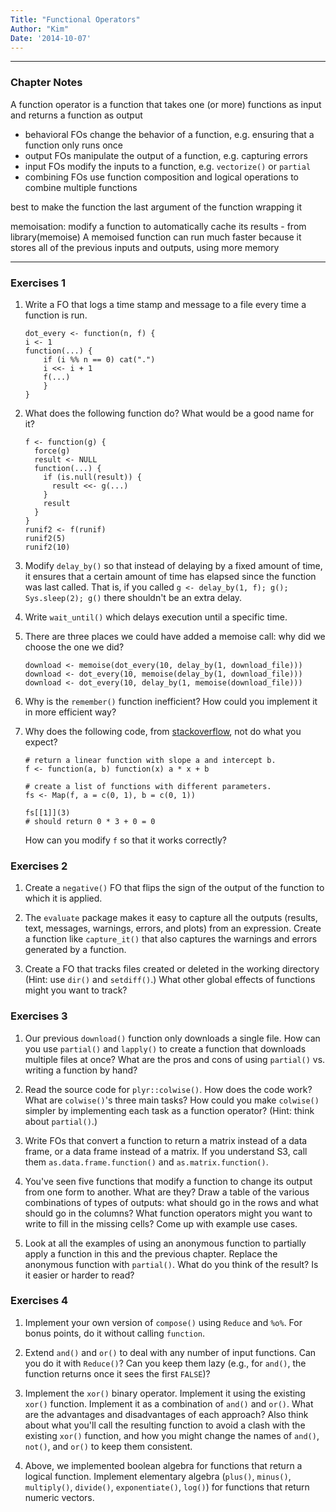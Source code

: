 ```yaml
---
Title: "Functional Operators"
Author: "Kim"
Date: '2014-10-07'
---
```


***

### Chapter Notes

A function operator is a function that takes one (or more) functions as input and returns a function as output

- behavioral FOs change the behavior of a function, e.g. ensuring that a function only runs once
- output FOs manipulate the output of a function, e.g. capturing errors
- input FOs modify the inputs to a function, e.g. `vectorize()` or `partial`
- combining FOs use function composition and logical operations to combine multiple functions

best to make the function the last argument of the function wrapping it

memoisation: modify a function to automatically cache its results - from library(memoise) 
A memoised function can run much faster because it stores all of the previous inputs and outputs, using more memory




***
### Exercises 1

1.  Write a FO that logs a time stamp and message to a file every time a 
    function is run.
    ```
    dot_every <- function(n, f) {
  	i <- 1
  	function(...) {
    	if (i %% n == 0) cat(".")
    	i <<- i + 1
    	f(...)
  		}
	}
    ```

1.  What does the following function do? What would be a good name for it?

    ```{r}
    f <- function(g) {
      force(g)
      result <- NULL
      function(...) {
        if (is.null(result)) {
          result <<- g(...)
        }
        result
      }
    }
    runif2 <- f(runif)
    runif2(5)
    runif2(10)
    ```

1.  Modify `delay_by()` so that instead of delaying by a fixed amount of time, 
    it ensures that a certain amount of time has elapsed since the function 
    was last called. That is, if you called 
    `g <- delay_by(1, f); g(); Sys.sleep(2); g()` there shouldn't be an 
    extra delay.

1.  Write `wait_until()` which delays execution until a specific time.

1.  There are three places we could have added a memoise call: why did we 
    choose the one we did?

    ```{r, eval = FALSE}
    download <- memoise(dot_every(10, delay_by(1, download_file)))
    download <- dot_every(10, memoise(delay_by(1, download_file)))
    download <- dot_every(10, delay_by(1, memoise(download_file)))
    ```

1.  Why is the `remember()` function inefficient? How could you implement it 
    in more efficient way?

1.  Why does the following code, from 
    [stackoverflow](http://stackoverflow.com/questions/8440675), not do what you expect?

    ```{r}
    # return a linear function with slope a and intercept b.
    f <- function(a, b) function(x) a * x + b

    # create a list of functions with different parameters.
    fs <- Map(f, a = c(0, 1), b = c(0, 1))

    fs[[1]](3)
    # should return 0 * 3 + 0 = 0
    ```

    How can you modify `f` so that it works correctly?


### Exercises 2

1.  Create a `negative()` FO that flips the sign of the output of the 
    function to which it is applied.

1.  The `evaluate` package makes it easy to capture all the outputs (results, 
    text, messages, warnings, errors, and plots) from an expression. Create a 
    function like `capture_it()` that also captures the warnings and errors 
    generated by a function.

1.  Create a FO that tracks files created or deleted in the working directory 
    (Hint: use `dir()` and `setdiff()`.) What other global effects of 
    functions might you want to track?
    

### Exercises 3

1.  Our previous `download()` function only downloads a single file. How can 
    you use `partial()` and `lapply()` to create a function that downloads 
    multiple files at once? What are the pros and cons of using `partial()` vs. 
    writing a function by hand?

1.  Read the source code for `plyr::colwise()`. How does the code work? What 
    are `colwise()`'s three main tasks? How could you make `colwise()` simpler 
    by implementing each task as a function operator? (Hint: think about 
    `partial()`.)

1.  Write FOs that convert a function to return a matrix instead of a data 
    frame, or a data frame instead of a matrix. If you understand S3, 
    call them `as.data.frame.function()` and `as.matrix.function()`.

1.  You've seen five functions that modify a function to change its output 
    from one form to another. What are they? Draw a table of the various 
    combinations of types of outputs: what should go in the rows and what 
    should go in the columns? What function operators might you want to write 
    to fill in the missing cells? Come up with example use cases.

1.  Look at all the examples of using an anonymous function to partially 
    apply a function in this and the previous chapter. Replace the anonymous 
    function with `partial()`. What do you think of the result? Is it easier or 
    harder to read?



### Exercises 4

1.  Implement your own version of `compose()` using `Reduce` and `%o%`. For 
    bonus points, do it without calling `function`.

1.  Extend `and()` and `or()` to deal with any number of input functions. Can 
    you do it with `Reduce()`? Can you keep them lazy (e.g., for `and()`, the 
    function returns once it sees the first `FALSE`)?

1.  Implement the `xor()` binary operator. Implement it using the existing 
    `xor()` function. Implement it as a combination of `and()` and `or()`. What 
    are the advantages and disadvantages of each approach? Also think about 
    what you'll call the resulting function to avoid a clash with the existing
    `xor()` function, and how you might change the names of `and()`, `not()`, 
    and `or()` to keep them consistent.

1.  Above, we implemented boolean algebra for functions that return a logical 
    function. Implement elementary algebra (`plus()`, `minus()`, `multiply()`, 
    `divide()`, `exponentiate()`, `log()`) for functions that return numeric 
    vectors.